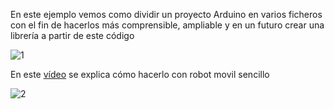 En este ejemplo vemos como dividir un proyecto Arduino en varios ficheros con el fin de hacerlos más comprensible, ampliable y en un futuro crear una librería a partir de este código

![1](../imagnes/DividirProyectoArduino.png)

En este [vídeo](https://youtu.be/PPsUHX6nVow) se explica cómo hacerlo con robot movil sencillo

![2](https://camo.githubusercontent.com/0d62c3758642be5ed41ae65ae291d00af929c4f2/68747470733a2f2f6c68362e676f6f676c6575736572636f6e74656e742e636f6d2f2d304652513243385f5247452f56547077624f49596d70492f41414141414141413477382f62427877465272337a344d2f77313031342d683736312d6e6f2f494d475f32303135303432335f3230323832362e6a7067)
